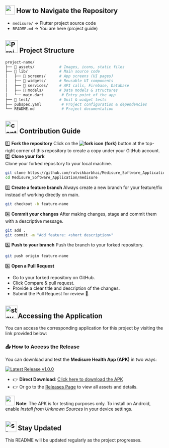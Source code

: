 ## <img src="https://github.com/user-attachments/assets/f3dcee8e-e008-457a-97fb-d3848b425713" height="30px" style="vertical-align:text-bottom;"> How to Navigate the Repository  
- `medisure/` → Flutter project source code  
- `README.md` → You are here (project guide)
                                                                                                                                 
## <img src="https://github.com/user-attachments/assets/a2325857-03bd-4c42-a39e-dff9086f468b" alt="Project Structure" width="40"/> Project Structure
```bash
project-name/
├── 📁 assets/           # Images, icons, static files
├── 📁 lib/              # Main source code
│   ├── 📁 screens/      # App screens (UI pages)
│   ├── 📁 widgets/      # Reusable UI components
│   ├── 📁 services/     # API calls, Firebase, Database
│   ├── 📁 models/       # Data models & structures
│   └── main.dart        # Entry point of the app
├── 📁 test/             # Unit & widget tests
├── pubspec.yaml         # Project configuration & dependencies
└── README.md            # Project documentation
```
## <img src="https://github.com/user-attachments/assets/1aafab50-1305-47c4-87ab-40a9d64f3067" alt="contribution gif" width="40"/> Contribution Guide  
1️⃣ **Fork the repository**
Click on the **<img src="https://img.icons8.com/ios-filled/20/000000/code-fork.png" alt="fork icon"/>** **(fork)** button at the top-right corner of this repository to create a copy under your GitHub account.  
2️⃣ **Clone your fork**  
Clone your forked repository to your local machine.  
```bash
git clone https://github.com/rutvikbarbhai/Medisure_Software_Application.git
cd Medisure_Software_Application/medisure
```
3️⃣ **Create a feature branch**
Always create a new branch for your feature/fix instead of working directly on main.
```bash
git checkout -b feature-name
```
4️⃣ **Commit your changes**
After making changes, stage and commit them with a descriptive message.
```bash
git add .
git commit -m "Add feature: <short description>"
```
5️⃣ **Push to your branch**
Push the branch to your forked repository.
```bash
git push origin feature-name
```
6️⃣ **Open a Pull Request**
- Go to your forked repository on GitHub.
- Click Compare & pull request.
- Provide a clear title and description of the changes.
- Submit the Pull Request for review 🚀.

## <img src="https://github.com/user-attachments/assets/233e326b-1812-456b-86f8-27599a0a88bf" alt="stay updated gif" width="40"/>Accessing the Application  
You can access the corresponding application for this project by visiting the link provided below:  
### 📥 How to Access the Release  
You can download and test the **Medisure Health App (APK)** in two ways:  

[![Latest Release v1.0.0](https://img.shields.io/badge/release-v1.0.0-blue?style=for-the-badge)](https://github.com/rutvikbarbhai/Project-Medisure-Device-And-Method-For-Monitoring-Blood-Parameters-of-a-User./releases/download/v1.0.0/Medisure.apk)



- 👉 **Direct Download**: [Click here to download the APK](https://github.com/rutvikbarbhai/Project-Medisure-Device-And-Method-For-Monitoring-Blood-Parameters-of-a-User./releases/download/v1.0.0/Medisure.apk)
- 👉 Or go to the [Releases Page](https://github.com/rutvikbarbhai/Project-Medisure-Device-And-Method-For-Monitoring-Blood-Parameters-of-a-User./releases/tag/v1.0.0) to view all assets and details.  

<img src="https://github.com/user-attachments/assets/64abffeb-9a67-4e47-a3ec-69036aa3a343" height="30px" style="position: bottom;"> **Note**: The APK is for testing purposes only. To install on Android, enable *Install from Unknown Sources* in your device settings.  


## <img src="https://github.com/user-attachments/assets/cdf0c0db-ffba-4353-9c40-da391fa70779" alt="stay updated gif" height="35px" style="vertical-align:text-bottom;"> Stay Updated
This README will be updated regularly as the project progresses.  
  
